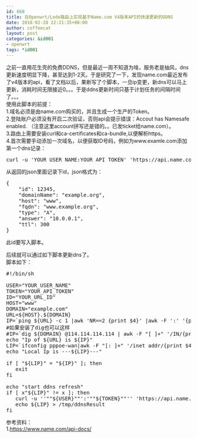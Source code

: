 ```yaml
---
id: 660
title: 在Openwrt/Lede路由上实现基于Name.com V4版本API的快速更新的DDNS
date: 2018-02-28 22:21:35+00:00
author: coffeecat
layout: post
categories: &id001
- openwrt
tags: *id001
---
```

之前一直用花生壳的免费DDNS，但是最近一周不知道为啥，服务老是抽风，dns更新速度明显下降，甚至达到1-2天。于是研究了一下，发现name.com最近发布了v4版本的api，看了文档以后，果断写了个脚本，一旦ip变更，新dns可以马上更新，消耗时间无限接近0。。。于是ddns更新时间只基于计划任务的间隔时间了。。。  
使用此脚本的前提：  
1.域名必须是由name.com购买的，并且生成一个生产的Token。  
2.登陆账户必须没有开启二次验证，否则api会提示错误：Accout has Namesafe enabled. （注意这里account拼写还是错的。。已发ticket给name.com）。  
3.路由上需要安装curl和ca-certificates和ca-bundle,以便解析https。  
4.首次需要手动添加一次域名，以便获取ID号码，例如为www.examle.com添加第一个dns记录：  
<!--more-->

<pre class="lang:sh decode:true " >curl -u 'YOUR_USER_NAME:YOUR_API_TOKEN' 'https://api.name.com/v4/domains/example.com/records' -X POST --data '{"host":"www","type":"A","answer":"YOUR_IP","ttl":300}'</pre>

从返回的json里面记录下id，json格式为：

<pre class="lang:sh decode:true " >{
    "id": 12345,
    "domainName": "example.org",
    "host": "www",
    "fqdn": "www.example.org",
    "type": "A",
    "answer": "10.0.0.1",
    "ttl": 300
}</pre>

此id要写入脚本。

后续就可以通过如下脚本更新dns了。  
脚本如下：

<pre class="lang:vim decode:true " >#!/bin/sh

USER="YOUR_USER_NAME"
TOKEN="YOUR_API_TOKEN"
ID="YOUR_URL_ID"
HOST="www"
DOMAIN="example.com"
URL=${HOST}.${DOMAIN}
IP=`ping ${URL} -c 1 |awk 'NR==2 {print $4}' |awk -F ':' '{print $1}'`
#如果安装了dig也可以这样
#IP=`dig ${DOMAIN} @114.114.114.114 | awk -F "[ ]+" '/IN/{print $1}' | awk 'NR==2 {print $5}'`
echo "Ip of ${URL} is ${IP}"
LIP=`ifconfig pppoe-wan|awk -F "[: ]+" '/inet addr/{print $4}'`
echo "Local Ip is ---${LIP}---"

if [ "${LIP}" = "${IP}" ]; then
   exit
fi

echo "start ddns refresh"
if [ x"${LIP}" != x ]; then
   curl -u ''""${USER}""':'""${TOKEN}""'' 'https://api.name.com/v4/domains/'""${DOMAIN}""'/records/'""${ID}""'' -X PUT --data '{"host":"'""${HOST}""'","type":"A","answer":"'""${LIP}""'","ttl":300}'
   echo ${LIP} &gt; /tmp/ddnsResult
fi</pre>

参考资料：  
1.https://www.name.com/api-docs/